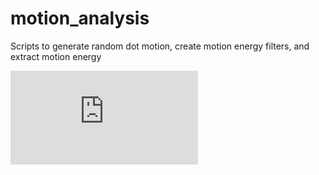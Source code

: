 # motion_analysis

Scripts to generate random dot motion, create motion energy filters, and extract motion energy

![alt tag](https://raw.github.com/lwoloszy/motion_analysis/master/img/filt_frequency_domain.pdf)
